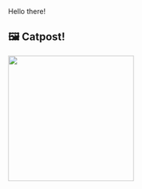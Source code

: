 Hello there!



## 🖼️ Catpost!

<sub>
    <img src="https://cdn2.thecatapi.com/images/-xwpZLXt_.jpg" height="256">
</sub>

